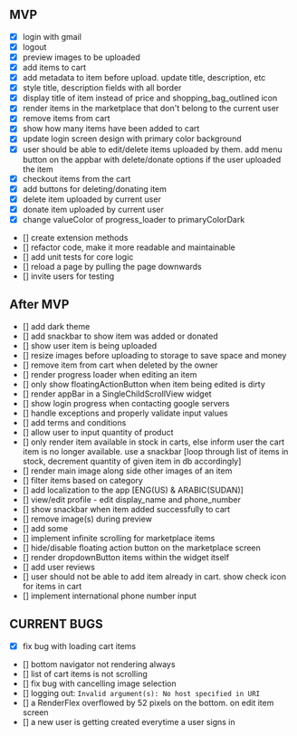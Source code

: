 ## MVP
- [x] login with gmail
- [x] logout
- [x] preview images to be uploaded
- [x] add items to cart
- [x] add metadata to item before upload. update title, description, etc
- [x] style title, description fields with all border
- [x] display title of item instead of price and shopping_bag_outlined icon
- [x] render items in the marketplace that don't belong to the current user
- [x] remove items from cart
- [x] show how many items have been added to cart
- [x] update login screen design with primary color background
- [x] user should be able to edit/delete items uploaded by them. add menu button on the appbar with delete/donate options if the user uploaded the item
- [x] checkout items from the cart
- [x] add buttons for deleting/donating item
- [x] delete item uploaded by current user
- [x]  donate item uploaded by current user
- [x] change valueColor of progress_loader to primaryColorDark
- [] create extension methods
- [] refactor code, make it more readable and maintainable
- [] add unit tests for core logic
- [] reload a page by pulling the page downwards
- [] invite users for testing

## After MVP
- [] add dark theme
- [] add snackbar to show item was added or donated
- [] show user item is being uploaded
- [] resize images before uploading to storage to save space and money
- [] remove item from cart when deleted by the owner
- [] render progress loader when editing an item
- [] only show floatingActionButton when item being edited is dirty
- [] render appBar in a SingleChildScrollView widget
- [] show login progress when contacting google servers
- [] handle exceptions and properly validate input values
- [] add terms and conditions
- [] allow user to input quantity of product
- [] only render item available in stock in carts, else inform user the cart item is no longer available. use a snackbar [loop through list of items in stock, decrement quantity of given item in db accordingly]
- [] render main image along side other images of an item
- [] filter items based on category
- [] add localization to the app [ENG(US) & ARABIC(SUDAN)]
- [] view/edit profile - edit display_name and phone_number
- [] show snackbar when item added successfully to cart
- [] remove image(s) during preview
- [] add some 
- [] implement infinite scrolling for marketplace items
- [] hide/disable floating action button on the marketplace screen
- [] render dropdownButton items within the widget itself
- [] add user reviews
- [] user should not be able to add item already in cart. show check icon for items in cart
- [] implement international phone number input

## CURRENT BUGS
- [x] fix bug with loading cart items
- [] bottom navigator not rendering always
- [] list of cart items is not scrolling
- [] fix bug with cancelling image selection
- [] logging out: `Invalid argument(s): No host specified in URI`
- [] a RenderFlex overflowed by 52 pixels on the bottom. on edit item screen
- [] a new user is getting created everytime a user signs in
